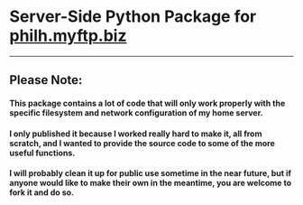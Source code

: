 <h1>Server-Side Python Package for <a href="https://philh.myftp.biz">philh.myftp.biz</a></h1>

<hr>

<h2>Please Note:</h2>

<h4>
This package contains a lot of code that will only work properly with the specific filesystem and network configuration of my home server. 
</h4>

<h4>
I only published it because I worked really hard to make it, all from scratch, and I wanted to provide the source code to some of the more useful functions. 
</h4>

<h4>
I will probably clean it up for public use sometime in the near future, but if anyone would like to make their own in the meantime, you are welcome to fork it and do so.
</h4>

